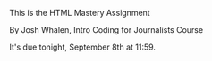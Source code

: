This is the HTML Mastery Assignment

By Josh Whalen, Intro Coding for Journalists Course

It's due tonight, September 8th at 11:59.